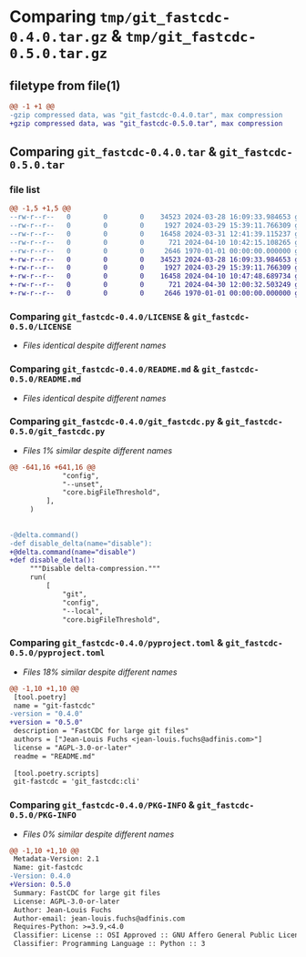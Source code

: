 # Comparing `tmp/git_fastcdc-0.4.0.tar.gz` & `tmp/git_fastcdc-0.5.0.tar.gz`

## filetype from file(1)

```diff
@@ -1 +1 @@
-gzip compressed data, was "git_fastcdc-0.4.0.tar", max compression
+gzip compressed data, was "git_fastcdc-0.5.0.tar", max compression
```

## Comparing `git_fastcdc-0.4.0.tar` & `git_fastcdc-0.5.0.tar`

### file list

```diff
@@ -1,5 +1,5 @@
--rw-r--r--   0        0        0    34523 2024-03-28 16:09:33.984653 git_fastcdc-0.4.0/LICENSE
--rw-r--r--   0        0        0     1927 2024-03-29 15:39:11.766309 git_fastcdc-0.4.0/README.md
--rw-r--r--   0        0        0    16458 2024-03-31 12:41:39.115237 git_fastcdc-0.4.0/git_fastcdc.py
--rw-r--r--   0        0        0      721 2024-04-10 10:42:15.108265 git_fastcdc-0.4.0/pyproject.toml
--rw-r--r--   0        0        0     2646 1970-01-01 00:00:00.000000 git_fastcdc-0.4.0/PKG-INFO
+-rw-r--r--   0        0        0    34523 2024-03-28 16:09:33.984653 git_fastcdc-0.5.0/LICENSE
+-rw-r--r--   0        0        0     1927 2024-03-29 15:39:11.766309 git_fastcdc-0.5.0/README.md
+-rw-r--r--   0        0        0    16458 2024-04-10 10:47:48.689734 git_fastcdc-0.5.0/git_fastcdc.py
+-rw-r--r--   0        0        0      721 2024-04-30 12:00:32.503249 git_fastcdc-0.5.0/pyproject.toml
+-rw-r--r--   0        0        0     2646 1970-01-01 00:00:00.000000 git_fastcdc-0.5.0/PKG-INFO
```

### Comparing `git_fastcdc-0.4.0/LICENSE` & `git_fastcdc-0.5.0/LICENSE`

 * *Files identical despite different names*

### Comparing `git_fastcdc-0.4.0/README.md` & `git_fastcdc-0.5.0/README.md`

 * *Files identical despite different names*

### Comparing `git_fastcdc-0.4.0/git_fastcdc.py` & `git_fastcdc-0.5.0/git_fastcdc.py`

 * *Files 1% similar despite different names*

```diff
@@ -641,16 +641,16 @@
             "config",
             "--unset",
             "core.bigFileThreshold",
         ],
     )
 
 
-@delta.command()
-def disable_delta(name="disable"):
+@delta.command(name="disable")
+def disable_delta():
     """Disable delta-compression."""
     run(
         [
             "git",
             "config",
             "--local",
             "core.bigFileThreshold",
```

### Comparing `git_fastcdc-0.4.0/pyproject.toml` & `git_fastcdc-0.5.0/pyproject.toml`

 * *Files 18% similar despite different names*

```diff
@@ -1,10 +1,10 @@
 [tool.poetry]
 name = "git-fastcdc"
-version = "0.4.0"
+version = "0.5.0"
 description = "FastCDC for large git files"
 authors = ["Jean-Louis Fuchs <jean-louis.fuchs@adfinis.com>"]
 license = "AGPL-3.0-or-later"
 readme = "README.md"
 
 [tool.poetry.scripts]
 git-fastcdc = 'git_fastcdc:cli'
```

### Comparing `git_fastcdc-0.4.0/PKG-INFO` & `git_fastcdc-0.5.0/PKG-INFO`

 * *Files 0% similar despite different names*

```diff
@@ -1,10 +1,10 @@
 Metadata-Version: 2.1
 Name: git-fastcdc
-Version: 0.4.0
+Version: 0.5.0
 Summary: FastCDC for large git files
 License: AGPL-3.0-or-later
 Author: Jean-Louis Fuchs
 Author-email: jean-louis.fuchs@adfinis.com
 Requires-Python: >=3.9,<4.0
 Classifier: License :: OSI Approved :: GNU Affero General Public License v3 or later (AGPLv3+)
 Classifier: Programming Language :: Python :: 3
```

